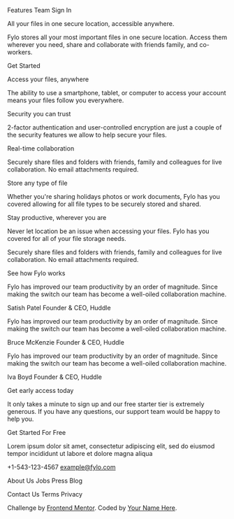 Features
Team
Sign In

All your files in one secure location, accessible anywhere.

Fylo stores all your most important files in one secure location. Access them wherever
you need, share and collaborate with friends family, and co-workers.

Get Started

Access your files, anywhere

The ability to use a smartphone, tablet, or computer to access your account means your
files follow you everywhere.

Security you can trust

2-factor authentication and user-controlled encryption are just a couple of the security
features we allow to help secure your files.

Real-time collaboration

Securely share files and folders with friends, family and colleagues for live collaboration.
No email attachments required.

Store any type of file

Whether you're sharing holidays photos or work documents, Fylo has you covered allowing for all
file types to be securely stored and shared.

Stay productive, wherever you are

Never let location be an issue when accessing your files. Fylo has you covered for all of your file
storage needs.

Securely share files and folders with friends, family and colleagues for live collaboration. No email
attachments required.

See how Fylo works

Fylo has improved our team productivity by an order of magnitude. Since making the switch our team has
become a well-oiled collaboration machine.

Satish Patel
Founder & CEO, Huddle

Fylo has improved our team productivity by an order of magnitude. Since making the switch our team has
become a well-oiled collaboration machine.

Bruce McKenzie
Founder & CEO, Huddle

Fylo has improved our team productivity by an order of magnitude. Since making the switch our team has
become a well-oiled collaboration machine.

Iva Boyd
Founder & CEO, Huddle

Get early access today

It only takes a minute to sign up and our free starter tier is extremely generous. If you have any
questions, our support team would be happy to help you.

Get Started For Free

Lorem ipsum dolor sit amet, consectetur adipiscing elit, sed do eiusmod tempor incididunt ut labore et
dolore magna aliqua

+1-543-123-4567
example@fylo.com

About Us
Jobs
Press
Blog

Contact Us
Terms
Privacy

  <footer>
    <p class="attribution">
      Challenge by <a href="https://www.frontendmentor.io?ref=challenge" target="_blank">Frontend Mentor</a>. 
      Coded by <a href="#">Your Name Here</a>.
    </p>
  </footer>
